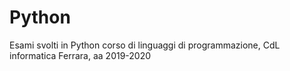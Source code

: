 # Python
Esami svolti in Python corso di linguaggi di programmazione, CdL informatica Ferrara, aa 2019-2020
